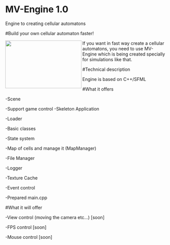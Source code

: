 # MV-Engine 1.0
Engine to creating cellular automatons

#Build your own cellular  automaton faster!

<a href="url"><img src="http://i.imgur.com/46zPbRE.png" align="left" height="150" width="240" ></a>


If you want in fast way create a cellular automatons, you need to use MV-Engine which is being created specially for simulations like that.



#Technical description

Engine is based on C++/SFML

#What it offers

-Scene

-Support game control
-Skeleton Application

-Loader

-Basic classes 

-State system

-Map of cells and manage it (MapManager) 

-File Manager

-Logger

-Texture Cache

-Event control

-Prepared main.cpp


#What it will offer

-View control (moving the camera etc...) [soon]

-FPS control [soon]

-Mouse control [soon]

